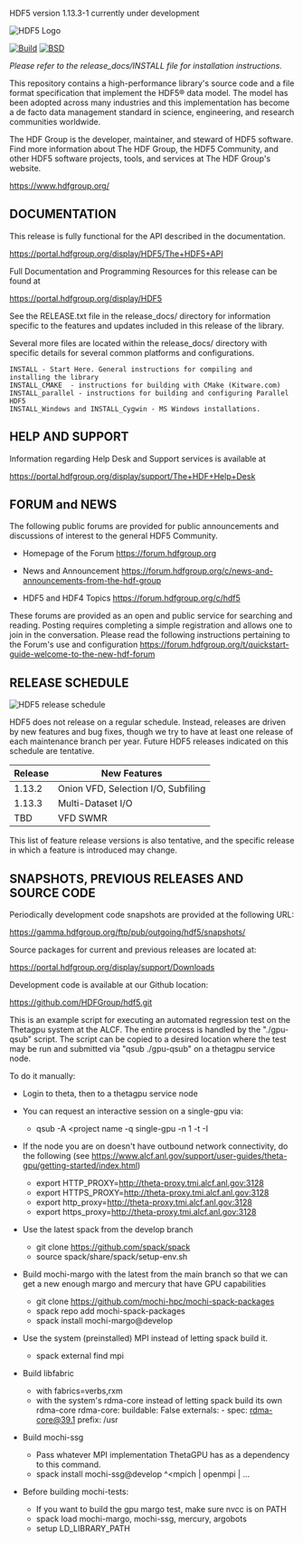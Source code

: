 HDF5 version 1.13.3-1 currently under development

![HDF5 Logo](doxygen/img/HDF5.png)

[![Build](https://img.shields.io/github/workflow/status/HDFGroup/hdf5/hdf5%20dev%20CI/develop)](https://github.com/HDFGroup/hdf5/actions?query=branch%3Adevelop)
[![BSD](https://img.shields.io/badge/License-BSD-blue.svg)](https://github.com/HDFGroup/hdf5/blob/develop/COPYING)

*Please refer to the release_docs/INSTALL file for installation instructions.*

This repository contains a high-performance library's source code and a file format
specification that implement the HDF5® data model. The model has been adopted across
many industries and this implementation has become a de facto data management standard
in science, engineering, and research communities worldwide.

The HDF Group is the developer, maintainer, and steward of HDF5 software. Find more
information about The HDF Group, the HDF5 Community, and other HDF5 software projects,
tools, and services at The HDF Group's website.
    
   https://www.hdfgroup.org/


DOCUMENTATION
-------------
This release is fully functional for the API described in the documentation.
    
   https://portal.hdfgroup.org/display/HDF5/The+HDF5+API

Full Documentation and Programming Resources for this release can be found at

   https://portal.hdfgroup.org/display/HDF5

See the RELEASE.txt file in the release_docs/ directory for information specific
to the features and updates included in this release of the library.

Several more files are located within the release_docs/ directory with specific
details for several common platforms and configurations.

    INSTALL - Start Here. General instructions for compiling and installing the library
    INSTALL_CMAKE  - instructions for building with CMake (Kitware.com)
    INSTALL_parallel - instructions for building and configuring Parallel HDF5
    INSTALL_Windows and INSTALL_Cygwin - MS Windows installations.



HELP AND SUPPORT
----------------
Information regarding Help Desk and Support services is available at

   https://portal.hdfgroup.org/display/support/The+HDF+Help+Desk



FORUM and NEWS
--------------
The following public forums are provided for public announcements and discussions
of interest to the general HDF5 Community.

   - Homepage of the Forum
   https://forum.hdfgroup.org

   - News and Announcement
   https://forum.hdfgroup.org/c/news-and-announcements-from-the-hdf-group

   - HDF5 and HDF4 Topics
   https://forum.hdfgroup.org/c/hdf5

These forums are provided as an open and public service for searching and reading.
Posting requires completing a simple registration and allows one to join in the
conversation.  Please read the following instructions pertaining to the Forum's
use and configuration
    https://forum.hdfgroup.org/t/quickstart-guide-welcome-to-the-new-hdf-forum


RELEASE SCHEDULE
----------------

![HDF5 release schedule](doc/img/release-schedule.png) 

HDF5 does not release on a regular schedule. Instead, releases are driven by
new features and bug fixes, though we try to have at least one release of each
maintenance branch per year. Future HDF5 releases indicated on this schedule
are tentative. 

| Release | New Features |
| ------- | ------------ |
| 1.13.2 | Onion VFD, Selection I/O, Subfiling |
| 1.13.3 | Multi-Dataset I/O |
| TBD | VFD SWMR |

This list of feature release versions is also tentative, and the specific release
in which a feature is introduced may change.


SNAPSHOTS, PREVIOUS RELEASES AND SOURCE CODE
--------------------------------------------
Periodically development code snapshots are provided at the following URL:
    
   https://gamma.hdfgroup.org/ftp/pub/outgoing/hdf5/snapshots/

Source packages for current and previous releases are located at:
    
   https://portal.hdfgroup.org/display/support/Downloads

Development code is available at our Github location:
    
   https://github.com/HDFGroup/hdf5.git


This is an example script for executing an automated regression test on the
Thetagpu system at the ALCF.  The entire process is handled by the
"./gpu-qsub" script.  The script can be copied to a desired location where
the test may be run and submitted via "qsub ./gpu-qsub" on a
thetagpu service node.


To do it manually:
- Login to theta, then to a thetagpu service node
- You can request an interactive session on a single-gpu via:
    * qsub -A <project name -q single-gpu -n 1 -t <time> -I

- If the node you are on doesn't have outbound network connectivity,
  do the following (see https://www.alcf.anl.gov/support/user-guides/theta-gpu/getting-started/index.html)
    * export HTTP_PROXY=http://theta-proxy.tmi.alcf.anl.gov:3128
    * export HTTPS_PROXY=http://theta-proxy.tmi.alcf.anl.gov:3128
    * export http_proxy=http://theta-proxy.tmi.alcf.anl.gov:3128
    * export https_proxy=http://theta-proxy.tmi.alcf.anl.gov:3128

- Use the latest spack from the develop branch
    * git clone https://github.com/spack/spack
    * source spack/share/spack/setup-env.sh

- Build mochi-margo with the latest from the main branch so that we can get a new enough margo and mercury that
  have GPU capabilities
    * git clone https://github.com/mochi-hpc/mochi-spack-packages
    * spack repo add mochi-spack-packages
    * spack install mochi-margo@develop

- Use the system (preinstalled) MPI instead of letting spack build it.
    * spack external find mpi

- Build libfabric
    * with fabrics=verbs,rxm
    * with the system's rdma-core instead of letting spack build its own rdma-core
        rdma-core:
          buildable: False
          externals:
          - spec: rdma-core@39.1
            prefix: /usr

- Build mochi-ssg
    * Pass whatever MPI implementation ThetaGPU has as a dependency to this command.
    * spack install mochi-ssg@develop ^<mpich | openmpi | ...

- Before building mochi-tests:
    * If you want to build the gpu margo test, make sure nvcc is on PATH
    * spack load mochi-margo, mochi-ssg, mercury, argobots
    * setup LD_LIBRARY_PATH
